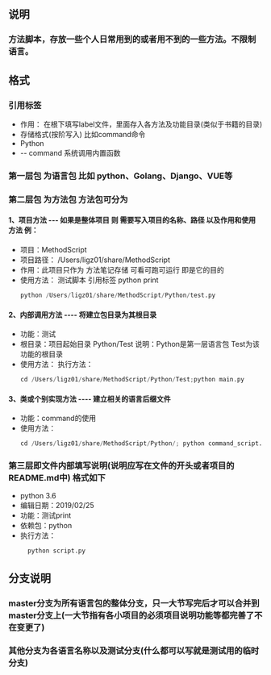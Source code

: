 ## 说明
### 方法脚本，存放一些个人日常用到的或者用不到的一些方法。不限制语言。
## 格式
### 引用标签
* 作用： 在根下填写label文件，里面存入各方法及功能目录(类似于书籍的目录)
* 存储格式(按阶写入) 比如command命令
* Python
*   -- command 系统调用内置函数
### 第一层包 为语言包 比如 python、Golang、Django、VUE等
### 第二层包 为方法包 方法包可分为
#### 1、项目方法 --- 如果是整体项目 则 需要写入项目的名称、路径 以及作用和使用方法 例：
* 项目：MethodScript
* 项目路径： /Users/ligz01/share/MethodScript
* 作用：此项目只作为 方法笔记存储 可看可跑可运行 即是它的目的
* 使用方法：
  测试脚本 引用标签 python print
    ```python
    python /Users/ligz01/share/MethodScript/Python/test.py
    ```
#### 2、内部调用方法 ---- 将建立包目录为其根目录
* 功能：测试
* 根目录：项目起始目录 Python/Test  说明：Python是第一层语言包 Test为该功能的根目录
* 使用方法：
  执行方法：
    ```python
    cd /Users/ligz01/share/MethodScript/Python/Test;python main.py
    ```
#### 3、类或个别实现方法 ---- 建立相关的语言后缀文件
* 功能：command的使用
* 使用方法：
  ```python
  cd /Users/ligz01/share/MethodScript/Python/; python command_script.py
  ```
### 第三层即文件内部填写说明(说明应写在文件的开头或者项目的README.md中) 格式如下
* python 3.6
* 编辑日期：2019/02/25
* 功能：测试print
* 依赖包：python
* 执行方法：
  ```python
    python script.py
  ```
## 分支说明
### master分支为所有语言包的整体分支，只一大节写完后才可以合并到master分支上(一大节指有各小项目的必须项目说明功能等都完善了不在变更了)
### 其他分支为各语言名称以及测试分支(什么都可以写就是测试用的临时分支)
